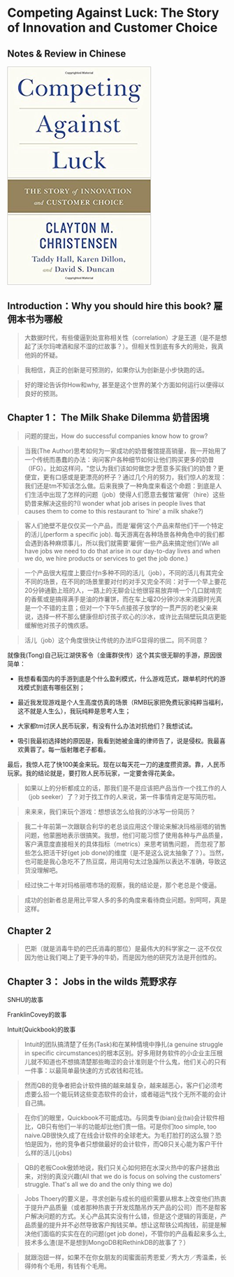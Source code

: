 # Competing Against Luck: The Story of Innovation and Customer Choice
## Notes & Review in Chinese

![Book Cover](./static/BookCover.jpg)

## Introduction：Why you should hire this book? 雇佣本书为哪般

> 大数据时代，有些傻逼到处宣称相关性（correlation）才是王道（是不是想起了沃尔玛啤酒和尿不湿的烂故事？）。但相关性到底有多大的用处，我真他妈的怀疑。

> 我相信，真正的创新是可预测的，如果你认为创新是小步快跑的话。

> 好的理论告诉你How和why, 甚至是这个世界的某个方面如何运行以便得以良好的预测。

## Chapter 1： The Milk Shake Dilemma 奶昔困境

> 问题的提出，How do successful companies know how to grow?

> 当我(The Author)思考如何为一家成功的奶昔餐馆提高销量，我一开始用了一个传统而愚蠢的办法：询问客户各种细节如何让他们购买更多的奶昔（IFG）。比如这样问，"您认为我们该如何做您才愿意多买我们的奶昔？更便宜，更有口感或是更漂亮的杯子？通过几个月的努力，我们惊人的发现：我们还是tm不知该怎么做。后来我换了一种角度来看这个命题：到底是人们生活中出现了怎样的问题（job）使得人们愿意去餐馆‘雇佣’（hire）这些奶昔来解决这些的?(I wonder what job arises in people lives that causes them to come to this restaurant to 'hire' a milk shake?)

> 客人们绝壁不是仅仅买一个产品，而是‘雇佣’这个产品来帮他们干一个特定的活儿(perform a specific job). 每天游离在各种场景各种角色中的我们都会遇到各种麻烦事儿，所以我们就需要‘雇佣’一些产品来搞定他们(We all have jobs we need to do that arise in our day-to-day lives and when we do, we hire products or services to get the job done.)

> 一个产品很大程度上要应付n多种不同的活儿（job），不同的活儿有其完全不同的场景，在不同的场景里要对付的对手又完全不同：对于一个早上要花20分钟通勤上班的人，一路上的无聊会让他很容易放弃啃一个几口就啃完的香蕉或是搞得满手是油的炸薯饼，而在车上嘬20分钟沙冰来消磨时光真是一个不错的主意；但对一个下午5点接孩子放学的一贯严厉的老父亲来说，选择一杯不那么健康但却讨孩子欢心的沙冰，或许比去隔壁玩具店更能缓解他对孩子的愧疚感。

> 活儿（job）这个角度很快让传统的办法IFG显得的很二。同不同意？

 就像我(Tong)自己玩江湖侠客令（金庸群侠传）这个其实很无聊的手游，原因很简单：

 - 我想看看国内的手游到底是个什么盈利模式，什么游戏范式，跟单机时代的游戏模式到底有哪些区别；

 - 最近我发现游戏是个人生高度仿真的场景（RMB玩家把免费玩家纯粹当福利，这不就是人生么），我玩纯粹是思考人生；

 - 大家都tm讨厌人民币玩家，有没有什么办法对抗他们？我想试试。

 - 吸引我最初选择她的原因是，我看到她被金庸的律师告了，说是侵权。我最喜欢黄蓉了。每一版射雕老子都看。

 最后，我惊人花了快100美金来玩。现在以每天花一刀的速度攒资源。靠，人民币玩家。我的结论就是，要打败人民币玩家，一定要舍得花美金。

> 如果以上的分析都成立的话，那我们是不是应该把产品当作一个找工作的人（job seeker）了？对于找工作的人来说，第一件事情肯定是写简历啦。

> 来来来，我们来玩个游戏：想想该怎么给我的沙冰写一份简历？

> 我二十年前第一次跟联合利华的老总谈应用这个理论来解决玛格丽塔的销售问题，他蒙圈地表示很搞笑。我想，他们可能习惯了使用各种与产品质量，客户满意度直接相关的具体指标（metrics）来思考销售问题，
而忽视了那些怎么把活干好(get job done)的维度（是不是这么说太抽象了？）。当然，也可能是我心急吃不了热豆腐，用词用句太过急躁所以表达不准确，导致这货没理解吧。

> 经过快二十年对玛格丽塔市场的观察，我的结论是，那个老总是个傻逼。

> 成功的创新者总是用比平常人多的多的角度来看待商业问题。别呵呵，真是这样。

## Chapter 2

>  巴斯（就是消毒牛奶的巴氏消毒的那位）是最伟大的科学家之一.这不仅仅因为他让我们喝上了更干净的牛奶，而是因为他的研究方法是开创性的。

## Chapter 3： Jobs in the wilds 荒野求存

SNHU的故事

FranklinCovey的故事

Intuit(Quickbook)的故事

> Intuit的团队搞清楚了任务(Task)和在某种情境中挣扎(a genuine struggle in specific circumstances)的根本区别。好多用财务软件的小企业主压根儿就不知道也不想搞清楚那些晦涩的会计准则是个什么鬼，他们关心的只有一件事：以最简单最快速的方式收钱和花钱。

> 然而QB的竞争者把会计软件搞的越来越复杂，越来越恶心，客户们必须考虑要么招一个能玩转这些变态软件的会计，或者碰运气找个无所不能的会计自己搞。

> 在你们的眼里，Quickbook不可能成功。与同类专(bian)业(tai)会计软件相比，QB只有他们一半的功能却比他们贵一倍。可是你们too simple, too naive.QB很快久成了在线会计软件的全球老大。为毛打脸打的这么狠？恐怕是因为，他的竞争者只想做最好的会计软件，而QB只关心能为客户干什么样的活儿(jobs)

> QB的老板Cook傲娇地说，我们只关心如何把在水深火热中的客户拯救出来，对别的真没兴趣(All that we do is focus on solving the customers' struggle. That's all we do and the only thing we do)

> Jobs Thoery的要义是，寻求创新与成长的组织需要从根本上改变他们热衷于提升产品质量（或者那种热衷于开发炫酷吊炸天产品的公司）而不是帮客户解决问题的方式。关心产品其实没有什么错，但是这个逻辑的背面是，产品质量的提升并不必然导致客户掏钱买单。想让这帮铁公鸡掏钱，前提是解决他们面临的实实在在的问题(get job done)，不管你的产品看起来多么土,技术多么渣(是不是想到MongoDB和RethinkDB的故事了？）

> 就跟泡妞一样，如果不在你女朋友的闺蜜面前秀恩爱／秀大方／秀温柔，长得帅有个毛用，有钱有个毛用。
